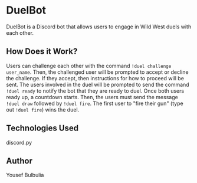 # DuelBot

DuelBot is a Discord bot that allows users to engage in Wild West duels with each other.

## How Does it Work?

Users can challenge each other with the command `!duel challenge user_name`. Then, the challenged user will be prompted to accept or decline the challenge. If they accept, then instructions for how to proceed will be sent. The users involved in the duel will be prompted to send the command `!duel ready` to notify the bot that they are ready to duel. Once both users ready up, a countdown starts. Then, the users must send the message `!duel draw` followed by `!duel fire`. The first user to "fire their gun" (type out `!duel fire`) wins the duel.

## Technologies Used

discord.py

## Author
Yousef Bulbulia
